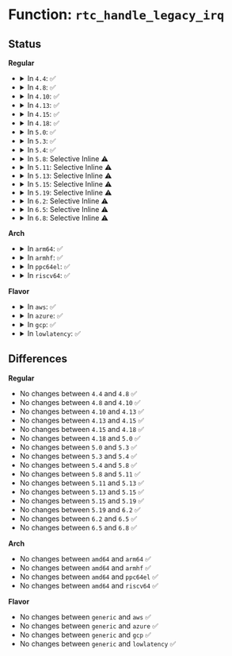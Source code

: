 # Function: <code>rtc_handle_legacy_irq</code>

## Status
<b>Regular</b>
<ul>
<li>
<details>
<summary>In <code>4.4</code>: ✅</summary>

```c
void rtc_handle_legacy_irq(struct rtc_device *rtc, int num, int mode);
```

**Collision:** Unique Global

**Inline:** No

**Transformation:** False

**Instances:**

```
In drivers/rtc/interface.c (ffffffff81674f00)
Location: drivers/rtc/interface.c:488
Inline: False
Direct callers:
  - drivers/rtc/interface.c:rtc_aie_update_irq
  - drivers/rtc/interface.c:rtc_uie_update_irq
  - drivers/rtc/interface.c:rtc_pie_update_irq
```
**Symbols:**

```
ffffffff81674f00-ffffffff81674fba: rtc_handle_legacy_irq (STB_GLOBAL)
```
</details>
</li>
<li>
<details>
<summary>In <code>4.8</code>: ✅</summary>

```c
void rtc_handle_legacy_irq(struct rtc_device *rtc, int num, int mode);
```

**Collision:** Unique Global

**Inline:** No

**Transformation:** False

**Instances:**

```
In drivers/rtc/interface.c (ffffffff816d56d0)
Location: drivers/rtc/interface.c:496
Inline: False
Direct callers:
  - drivers/rtc/interface.c:rtc_pie_update_irq
  - drivers/rtc/interface.c:rtc_uie_update_irq
  - drivers/rtc/interface.c:rtc_aie_update_irq
```
**Symbols:**

```
ffffffff816d56d0-ffffffff816d5788: rtc_handle_legacy_irq (STB_GLOBAL)
```
</details>
</li>
<li>
<details>
<summary>In <code>4.10</code>: ✅</summary>

```c
void rtc_handle_legacy_irq(struct rtc_device *rtc, int num, int mode);
```

**Collision:** Unique Global

**Inline:** No

**Transformation:** False

**Instances:**

```
In drivers/rtc/interface.c (ffffffff817053b0)
Location: drivers/rtc/interface.c:496
Inline: False
Direct callers:
  - drivers/rtc/interface.c:rtc_pie_update_irq
  - drivers/rtc/interface.c:rtc_uie_update_irq
  - drivers/rtc/interface.c:rtc_aie_update_irq
```
**Symbols:**

```
ffffffff817053b0-ffffffff81705468: rtc_handle_legacy_irq (STB_GLOBAL)
```
</details>
</li>
<li>
<details>
<summary>In <code>4.13</code>: ✅</summary>

```c
void rtc_handle_legacy_irq(struct rtc_device *rtc, int num, int mode);
```

**Collision:** Unique Global

**Inline:** No

**Transformation:** False

**Instances:**

```
In drivers/rtc/interface.c (ffffffff8171ae50)
Location: drivers/rtc/interface.c:503
Inline: False
Direct callers:
  - drivers/rtc/interface.c:rtc_pie_update_irq
  - drivers/rtc/interface.c:rtc_uie_update_irq
  - drivers/rtc/interface.c:rtc_aie_update_irq
```
**Symbols:**

```
ffffffff8171ae50-ffffffff8171af08: rtc_handle_legacy_irq (STB_GLOBAL)
```
</details>
</li>
<li>
<details>
<summary>In <code>4.15</code>: ✅</summary>

```c
void rtc_handle_legacy_irq(struct rtc_device *rtc, int num, int mode);
```

**Collision:** Unique Global

**Inline:** No

**Transformation:** False

**Instances:**

```
In drivers/rtc/interface.c (ffffffff8178c0f0)
Location: drivers/rtc/interface.c:503
Inline: False
Direct callers:
  - drivers/rtc/interface.c:rtc_pie_update_irq
  - drivers/rtc/interface.c:rtc_uie_update_irq
  - drivers/rtc/interface.c:rtc_aie_update_irq
```
**Symbols:**

```
ffffffff8178c0f0-ffffffff8178c1ae: rtc_handle_legacy_irq (STB_GLOBAL)
```
</details>
</li>
<li>
<details>
<summary>In <code>4.18</code>: ✅</summary>

```c
void rtc_handle_legacy_irq(struct rtc_device *rtc, int num, int mode);
```

**Collision:** Unique Global

**Inline:** No

**Transformation:** False

**Instances:**

```
In drivers/rtc/interface.c (ffffffff817ce520)
Location: drivers/rtc/interface.c:601
Inline: False
Direct callers:
  - drivers/rtc/interface.c:rtc_pie_update_irq
  - drivers/rtc/interface.c:rtc_uie_update_irq
  - drivers/rtc/interface.c:rtc_aie_update_irq
```
**Symbols:**

```
ffffffff817ce520-ffffffff817ce5de: rtc_handle_legacy_irq (STB_GLOBAL)
```
</details>
</li>
<li>
<details>
<summary>In <code>5.0</code>: ✅</summary>

```c
void rtc_handle_legacy_irq(struct rtc_device *rtc, int num, int mode);
```

**Collision:** Unique Global

**Inline:** No

**Transformation:** False

**Instances:**

```
In drivers/rtc/interface.c (ffffffff817f5560)
Location: drivers/rtc/interface.c:596
Inline: False
Direct callers:
  - drivers/rtc/interface.c:rtc_pie_update_irq
  - drivers/rtc/interface.c:rtc_uie_update_irq
  - drivers/rtc/interface.c:rtc_aie_update_irq
```
**Symbols:**

```
ffffffff817f5560-ffffffff817f55eb: rtc_handle_legacy_irq (STB_GLOBAL)
```
</details>
</li>
<li>
<details>
<summary>In <code>5.3</code>: ✅</summary>

```c
void rtc_handle_legacy_irq(struct rtc_device *rtc, int num, int mode);
```

**Collision:** Unique Global

**Inline:** No

**Transformation:** False

**Instances:**

```
In drivers/rtc/interface.c (ffffffff81836220)
Location: drivers/rtc/interface.c:589
Inline: False
Direct callers:
  - drivers/rtc/interface.c:rtc_pie_update_irq
  - drivers/rtc/interface.c:rtc_uie_update_irq
  - drivers/rtc/interface.c:rtc_aie_update_irq
```
**Symbols:**

```
ffffffff81836220-ffffffff818362ab: rtc_handle_legacy_irq (STB_GLOBAL)
```
</details>
</li>
<li>
<details>
<summary>In <code>5.4</code>: ✅</summary>

```c
void rtc_handle_legacy_irq(struct rtc_device *rtc, int num, int mode);
```

**Collision:** Unique Global

**Inline:** No

**Transformation:** False

**Instances:**

```
In drivers/rtc/interface.c (ffffffff81867b90)
Location: drivers/rtc/interface.c:606
Inline: False
Direct callers:
  - drivers/rtc/interface.c:rtc_pie_update_irq
  - drivers/rtc/interface.c:rtc_uie_update_irq
  - drivers/rtc/interface.c:rtc_aie_update_irq
```
**Symbols:**

```
ffffffff81867b90-ffffffff81867c1b: rtc_handle_legacy_irq (STB_GLOBAL)
```
</details>
</li>
<li>
<details>
<summary>In <code>5.8</code>: Selective Inline ⚠️</summary>

```c
void rtc_handle_legacy_irq(struct rtc_device *rtc, int num, int mode);
```

**Collision:** Unique Global

**Inline:** Selective

**Transformation:** False

**Instances:**

```
In drivers/rtc/interface.c (ffffffff8193b6b5)
Location: drivers/rtc/interface.c:620
Inline: True
Inline callers:
  - drivers/rtc/interface.c:rtc_uie_update_irq
  - drivers/rtc/interface.c:rtc_aie_update_irq
Direct callers:
  - drivers/rtc/interface.c:rtc_pie_update_irq
```
**Symbols:**

```
ffffffff8193b5a0-ffffffff8193b62b: rtc_handle_legacy_irq (STB_GLOBAL)
```
</details>
</li>
<li>
<details>
<summary>In <code>5.11</code>: Selective Inline ⚠️</summary>

```c
void rtc_handle_legacy_irq(struct rtc_device *rtc, int num, int mode);
```

**Collision:** Unique Global

**Inline:** Selective

**Transformation:** False

**Instances:**

```
In drivers/rtc/interface.c (ffffffff81941a15)
Location: drivers/rtc/interface.c:620
Inline: True
Inline callers:
  - drivers/rtc/interface.c:rtc_uie_update_irq
  - drivers/rtc/interface.c:rtc_aie_update_irq
Direct callers:
  - drivers/rtc/interface.c:rtc_pie_update_irq
```
**Symbols:**

```
ffffffff81941900-ffffffff8194198b: rtc_handle_legacy_irq (STB_GLOBAL)
```
</details>
</li>
<li>
<details>
<summary>In <code>5.13</code>: Selective Inline ⚠️</summary>

```c
void rtc_handle_legacy_irq(struct rtc_device *rtc, int num, int mode);
```

**Collision:** Unique Global

**Inline:** Selective

**Transformation:** False

**Instances:**

```
In drivers/rtc/interface.c (ffffffff819251a5)
Location: drivers/rtc/interface.c:606
Inline: True
Inline callers:
  - drivers/rtc/interface.c:rtc_uie_update_irq
  - drivers/rtc/interface.c:rtc_aie_update_irq
Direct callers:
  - drivers/rtc/interface.c:rtc_pie_update_irq
```
**Symbols:**

```
ffffffff81925090-ffffffff8192511b: rtc_handle_legacy_irq (STB_GLOBAL)
```
</details>
</li>
<li>
<details>
<summary>In <code>5.15</code>: Selective Inline ⚠️</summary>

```c
void rtc_handle_legacy_irq(struct rtc_device *rtc, int num, int mode);
```

**Collision:** Unique Global

**Inline:** Selective

**Transformation:** False

**Instances:**

```
In drivers/rtc/interface.c (ffffffff819c8135)
Location: drivers/rtc/interface.c:606
Inline: True
Inline callers:
  - drivers/rtc/interface.c:rtc_uie_update_irq
  - drivers/rtc/interface.c:rtc_aie_update_irq
Direct callers:
  - drivers/rtc/interface.c:rtc_pie_update_irq
```
**Symbols:**

```
ffffffff819c8020-ffffffff819c80ab: rtc_handle_legacy_irq (STB_GLOBAL)
```
</details>
</li>
<li>
<details>
<summary>In <code>5.19</code>: Selective Inline ⚠️</summary>

```c
void rtc_handle_legacy_irq(struct rtc_device *rtc, int num, int mode);
```

**Collision:** Unique Global

**Inline:** Selective

**Transformation:** False

**Instances:**

```
In drivers/rtc/interface.c (ffffffff81b28f05)
Location: drivers/rtc/interface.c:617
Inline: True
Inline callers:
  - drivers/rtc/interface.c:rtc_uie_update_irq
  - drivers/rtc/interface.c:rtc_aie_update_irq
Direct callers:
  - drivers/rtc/interface.c:rtc_pie_update_irq
```
**Symbols:**

```
ffffffff81b28dd0-ffffffff81b28e69: rtc_handle_legacy_irq (STB_GLOBAL)
```
</details>
</li>
<li>
<details>
<summary>In <code>6.2</code>: Selective Inline ⚠️</summary>

```c
void rtc_handle_legacy_irq(struct rtc_device *rtc, int num, int mode);
```

**Collision:** Unique Global

**Inline:** Selective

**Transformation:** False

**Instances:**

```
In drivers/rtc/interface.c (ffffffff81cbca55)
Location: drivers/rtc/interface.c:617
Inline: True
Inline callers:
  - drivers/rtc/interface.c:rtc_uie_update_irq
  - drivers/rtc/interface.c:rtc_aie_update_irq
Direct callers:
  - drivers/rtc/interface.c:rtc_pie_update_irq
```
**Symbols:**

```
ffffffff81cbc900-ffffffff81cbc999: rtc_handle_legacy_irq (STB_GLOBAL)
```
</details>
</li>
<li>
<details>
<summary>In <code>6.5</code>: Selective Inline ⚠️</summary>

```c
void rtc_handle_legacy_irq(struct rtc_device *rtc, int num, int mode);
```

**Collision:** Unique Global

**Inline:** Selective

**Transformation:** False

**Instances:**

```
In drivers/rtc/interface.c (ffffffff81d24365)
Location: drivers/rtc/interface.c:617
Inline: True
Inline callers:
  - drivers/rtc/interface.c:rtc_uie_update_irq
  - drivers/rtc/interface.c:rtc_aie_update_irq
Direct callers:
  - drivers/rtc/interface.c:rtc_pie_update_irq
```
**Symbols:**

```
ffffffff81d24210-ffffffff81d242a9: rtc_handle_legacy_irq (STB_GLOBAL)
```
</details>
</li>
<li>
<details>
<summary>In <code>6.8</code>: Selective Inline ⚠️</summary>

```c
void rtc_handle_legacy_irq(struct rtc_device *rtc, int num, int mode);
```

**Collision:** Unique Global

**Inline:** Selective

**Transformation:** False

**Instances:**

```
In drivers/rtc/interface.c (ffffffff81dda0c5)
Location: drivers/rtc/interface.c:617
Inline: True
Inline callers:
  - drivers/rtc/interface.c:rtc_uie_update_irq
  - drivers/rtc/interface.c:rtc_aie_update_irq
Direct callers:
  - drivers/rtc/interface.c:rtc_pie_update_irq
```
**Symbols:**

```
ffffffff81dd9f70-ffffffff81dda009: rtc_handle_legacy_irq (STB_GLOBAL)
```
</details>
</li>
</ul>
<b>Arch</b>
<ul>
<li>
<details>
<summary>In <code>arm64</code>: ✅</summary>

```c
void rtc_handle_legacy_irq(struct rtc_device *rtc, int num, int mode);
```

**Collision:** Unique Global

**Inline:** No

**Transformation:** False

**Instances:**

```
In drivers/rtc/interface.c (ffff800010aa9710)
Location: drivers/rtc/interface.c:606
Inline: False
Direct callers:
  - drivers/rtc/interface.c:rtc_pie_update_irq
  - drivers/rtc/interface.c:rtc_uie_update_irq
  - drivers/rtc/interface.c:rtc_aie_update_irq
```
**Symbols:**

```
ffff800010aa9710-ffff800010aa97fc: rtc_handle_legacy_irq (STB_GLOBAL)
```
</details>
</li>
<li>
<details>
<summary>In <code>armhf</code>: ✅</summary>

```c
void rtc_handle_legacy_irq(struct rtc_device *rtc, int num, int mode);
```

**Collision:** Unique Global

**Inline:** No

**Transformation:** False

**Instances:**

```
In drivers/rtc/interface.c (c0b8857c)
Location: drivers/rtc/interface.c:606
Inline: False
Direct callers:
  - drivers/rtc/interface.c:rtc_pie_update_irq
  - drivers/rtc/interface.c:rtc_uie_update_irq
  - drivers/rtc/interface.c:rtc_aie_update_irq
```
**Symbols:**

```
c0b8857c-c0b885f0: rtc_handle_legacy_irq (STB_GLOBAL)
```
</details>
</li>
<li>
<details>
<summary>In <code>ppc64el</code>: ✅</summary>

```c
void rtc_handle_legacy_irq(struct rtc_device *rtc, int num, int mode);
```

**Collision:** Unique Global

**Inline:** No

**Transformation:** False

**Instances:**

```
In drivers/rtc/interface.c (c000000000b8b810)
Location: drivers/rtc/interface.c:606
Inline: False
Direct callers:
  - drivers/rtc/interface.c:rtc_pie_update_irq
  - drivers/rtc/interface.c:rtc_uie_update_irq
  - drivers/rtc/interface.c:rtc_aie_update_irq
```
**Symbols:**

```
c000000000b8b810-c000000000b8b8d4: rtc_handle_legacy_irq (STB_GLOBAL)
```
</details>
</li>
<li>
<details>
<summary>In <code>riscv64</code>: ✅</summary>

```c
void rtc_handle_legacy_irq(struct rtc_device *rtc, int num, int mode);
```

**Collision:** Unique Global

**Inline:** No

**Transformation:** False

**Instances:**

```
In drivers/rtc/interface.c (ffffffe0006b4e98)
Location: drivers/rtc/interface.c:606
Inline: False
Direct callers:
  - drivers/rtc/interface.c:rtc_pie_update_irq
  - drivers/rtc/interface.c:rtc_uie_update_irq
  - drivers/rtc/interface.c:rtc_aie_update_irq
```
**Symbols:**

```
ffffffe0006b4e98-ffffffe0006b4f18: rtc_handle_legacy_irq (STB_GLOBAL)
```
</details>
</li>
</ul>
<b>Flavor</b>
<ul>
<li>
<details>
<summary>In <code>aws</code>: ✅</summary>

```c
void rtc_handle_legacy_irq(struct rtc_device *rtc, int num, int mode);
```

**Collision:** Unique Global

**Inline:** No

**Transformation:** False

**Instances:**

```
In drivers/rtc/interface.c (ffffffff8181a840)
Location: drivers/rtc/interface.c:606
Inline: False
Direct callers:
  - drivers/rtc/interface.c:rtc_pie_update_irq
  - drivers/rtc/interface.c:rtc_uie_update_irq
  - drivers/rtc/interface.c:rtc_aie_update_irq
```
**Symbols:**

```
ffffffff8181a840-ffffffff8181a8cb: rtc_handle_legacy_irq (STB_GLOBAL)
```
</details>
</li>
<li>
<details>
<summary>In <code>azure</code>: ✅</summary>

```c
void rtc_handle_legacy_irq(struct rtc_device *rtc, int num, int mode);
```

**Collision:** Unique Global

**Inline:** No

**Transformation:** False

**Instances:**

```
In drivers/rtc/interface.c (ffffffff817e1f30)
Location: drivers/rtc/interface.c:606
Inline: False
Direct callers:
  - drivers/rtc/interface.c:rtc_pie_update_irq
  - drivers/rtc/interface.c:rtc_uie_update_irq
  - drivers/rtc/interface.c:rtc_aie_update_irq
```
**Symbols:**

```
ffffffff817e1f30-ffffffff817e1fbb: rtc_handle_legacy_irq (STB_GLOBAL)
```
</details>
</li>
<li>
<details>
<summary>In <code>gcp</code>: ✅</summary>

```c
void rtc_handle_legacy_irq(struct rtc_device *rtc, int num, int mode);
```

**Collision:** Unique Global

**Inline:** No

**Transformation:** False

**Instances:**

```
In drivers/rtc/interface.c (ffffffff8185bd20)
Location: drivers/rtc/interface.c:606
Inline: False
Direct callers:
  - drivers/rtc/interface.c:rtc_pie_update_irq
  - drivers/rtc/interface.c:rtc_uie_update_irq
  - drivers/rtc/interface.c:rtc_aie_update_irq
```
**Symbols:**

```
ffffffff8185bd20-ffffffff8185bdab: rtc_handle_legacy_irq (STB_GLOBAL)
```
</details>
</li>
<li>
<details>
<summary>In <code>lowlatency</code>: ✅</summary>

```c
void rtc_handle_legacy_irq(struct rtc_device *rtc, int num, int mode);
```

**Collision:** Unique Global

**Inline:** No

**Transformation:** False

**Instances:**

```
In drivers/rtc/interface.c (ffffffff81876f00)
Location: drivers/rtc/interface.c:606
Inline: False
Direct callers:
  - drivers/rtc/interface.c:rtc_pie_update_irq
  - drivers/rtc/interface.c:rtc_uie_update_irq
  - drivers/rtc/interface.c:rtc_aie_update_irq
```
**Symbols:**

```
ffffffff81876f00-ffffffff81876f8b: rtc_handle_legacy_irq (STB_GLOBAL)
```
</details>
</li>
</ul>

## Differences
<b>Regular</b>
<ul>
<li>
No changes between <code>4.4</code> and <code>4.8</code> ✅
</li>
<li>
No changes between <code>4.8</code> and <code>4.10</code> ✅
</li>
<li>
No changes between <code>4.10</code> and <code>4.13</code> ✅
</li>
<li>
No changes between <code>4.13</code> and <code>4.15</code> ✅
</li>
<li>
No changes between <code>4.15</code> and <code>4.18</code> ✅
</li>
<li>
No changes between <code>4.18</code> and <code>5.0</code> ✅
</li>
<li>
No changes between <code>5.0</code> and <code>5.3</code> ✅
</li>
<li>
No changes between <code>5.3</code> and <code>5.4</code> ✅
</li>
<li>
No changes between <code>5.4</code> and <code>5.8</code> ✅
</li>
<li>
No changes between <code>5.8</code> and <code>5.11</code> ✅
</li>
<li>
No changes between <code>5.11</code> and <code>5.13</code> ✅
</li>
<li>
No changes between <code>5.13</code> and <code>5.15</code> ✅
</li>
<li>
No changes between <code>5.15</code> and <code>5.19</code> ✅
</li>
<li>
No changes between <code>5.19</code> and <code>6.2</code> ✅
</li>
<li>
No changes between <code>6.2</code> and <code>6.5</code> ✅
</li>
<li>
No changes between <code>6.5</code> and <code>6.8</code> ✅
</li>
</ul>
<b>Arch</b>
<ul>
<li>
No changes between <code>amd64</code> and <code>arm64</code> ✅
</li>
<li>
No changes between <code>amd64</code> and <code>armhf</code> ✅
</li>
<li>
No changes between <code>amd64</code> and <code>ppc64el</code> ✅
</li>
<li>
No changes between <code>amd64</code> and <code>riscv64</code> ✅
</li>
</ul>
<b>Flavor</b>
<ul>
<li>
No changes between <code>generic</code> and <code>aws</code> ✅
</li>
<li>
No changes between <code>generic</code> and <code>azure</code> ✅
</li>
<li>
No changes between <code>generic</code> and <code>gcp</code> ✅
</li>
<li>
No changes between <code>generic</code> and <code>lowlatency</code> ✅
</li>
</ul>
